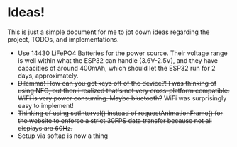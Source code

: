 # Ideas!

This is just a simple document for me to jot down ideas regarding the project, TODOs, and implementations.

- Use 14430 LiFePO4 Batteries for the power source. Their voltage range is well within what the ESP32 can handle (3.6V-2.5V), and they have capacities of around 400mAh, which should let the ESP32 run for 2 days, approximately.
- ~~Dilemma! How can you get keys off of the device?! I was thinking of using NFC, but then i realized that's not very cross-platform compatible. WiFi is very power consuming. Maybe bluetooth?~~ WiFi was surprisingly easy to implement!
- ~~Thinking of using setInterval() instead of requestAnimationFrame() for the website to enforce a strict 30FPS data transfer because not all displays are 60Hz.~~
- Setup via softap is now a thing